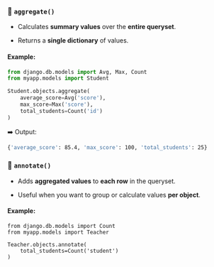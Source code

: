 ### 🔹 `aggregate()`

- Calculates **summary values** over the **entire queryset**.
    
- Returns a **single dictionary** of values.
    

#### Example:
```python
from django.db.models import Avg, Max, Count
from myapp.models import Student

Student.objects.aggregate(
    average_score=Avg('score'),
    max_score=Max('score'),
    total_students=Count('id')
)

```
➡️ Output:
```bash
{'average_score': 85.4, 'max_score': 100, 'total_students': 25}

```
### 🔹 `annotate()`

- Adds **aggregated values** to **each row** in the queryset.
    
- Useful when you want to group or calculate values **per object**.
#### Example:
~~~pyhton 
from django.db.models import Count
from myapp.models import Teacher

Teacher.objects.annotate(
    total_students=Count('student')
)
~~~
